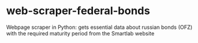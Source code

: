 # web-scraper-federal-bonds
Webpage scraper in Python: gets essential data about russian bonds (OFZ) with the required maturity period from the Smartlab website

